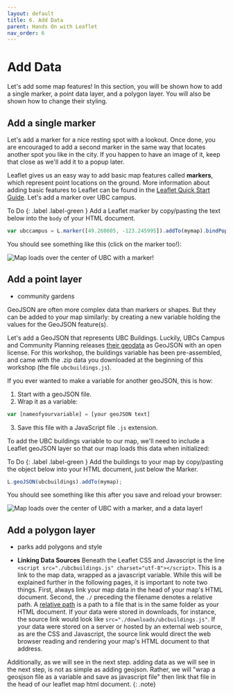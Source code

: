 ```yaml
---
layout: default
title: 6. Add Data
parent: Hands On with Leaflet
nav_order: 6
---
```


# Add Data
Let's add some map features! In this section, you will be shown how to add a single marker, a point data layer, and a polygon layer. You will also be shown how to change their styling. 

## Add a single marker
Let's add a marker for a nice resting spot with a lookout. Once done, you are encouraged to add a second marker in the same way that locates another spot you like in the city. If you happen to have an image of it, keep that close as we'll add it to a popup later. 

Leaflet gives us an easy way to add basic map features called **markers**, which represent point locations on the ground. More information about adding basic features to Leaflet can be found in the [Leaflet Quick Start Guide](https://leafletjs.com/examples/quick-start/). Let's add a marker over UBC campus.    

To Do
{: .label .label-green }
Add a Leaflet marker by copy/pasting the text below into the <code>body</code> of your HTML document.


```js
var ubccampus = L.marker([49.260605, -123.245995]).addTo(mymap).bindPopup("Hello World!");
```    
You should see something like this (click on the marker too!):    

![Map loads over the center of UBC with a marker!](map05.png "Map loads over the center of UBC with a marker!")


## Add a point layer 
- community gardens 

GeoJSON are often more complex data than markers or shapes. But they can be added to your map similarly: by creating a new variable holding the values for the GeoJSON feature(s).    

Let's add a GeoJSON that represents UBC Buildings. Luckily, UBCs Campus and Community Planning releases [their geodata](https://github.com/UBCGeodata) as GeoJSON with an open license. For this workshop, the buildings variable has been pre-assembled, and came with the .zip data you downloaded at the beginning of this workshop (the file <code>ubcbuildings.js</code>).

If you ever wanted to make a variable for another geoJSON, this is how:
1. Start with a geoJSON file.
2. Wrap it as a variable:
```js
var [nameofyourvariable] = [your geoJSON text]
```
3. Save this file with a JavaScript file <code>.js</code> extension.

To add the UBC buildings variable to our map, we'll need to include a Leaflet geoJSON layer so that our map loads this data when initialized:    


To Do
{: .label .label-green }
Add the buildings to your map by copy/pasting the object below into your HTML document, just below the Marker.   


```js
L.geoJSON(ubcbuildings).addTo(mymap);
```    

You should see something like this after you save and reload your browser:    


![Map loads over the center of UBC with a marker, and a data layer!](map04.png "Map loads over the center of UBC with a marker, and a data layer!")


## Add a polygon layer
- parks 
add polygons and style





- **Linking Data Sources** Beneath the Leaflet CSS and Javascript is the line `<script src="./ubcbuildings.js" charset="utf-8"></script>`. This is a link to the map data, wrapped as a javascript variable. While this will be explained further in the following pages, it is important to note two things. First, always link your map data in the head of your map's HTML document. Second, the `./` preceding the filename denotes a relative path. A [relative path](https://www.w3schools.com/html/html_filepaths.asp) is a path to a file that is in the same folder as your HTML document. If your data were stored in downloads, for instance, the source link would look like `src="./downloads/ubcbuildings.js"`. If your data were stored on a server or hosted by an external web source, as are the CSS and Javascript, the source link would direct the web browser reading and rendering your map's HTML document to that address. 


Additionally, as we will see in the next step. adding data as we will see in the next step, is not as simple as adding geojson. Rather, we will "wrap a geosjson file as a variable and save as javascript file"  then link that file in the head of our leaflet map html document.
{: .note}    